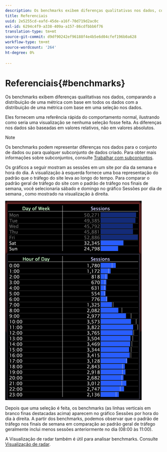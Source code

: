 ```yaml
---
description: Os benchmarks exibem diferenças qualitativas nos dados, comparando a distribuição de uma métrica com base em todos os dados com a distribuição de uma métrica com base em uma seleção nos dados.
title: Referenciais
uuid: 2e5255cd-eafd-45de-a16f-70d719d2ac0c
exl-id: 6294c4f9-a338-409a-a157-86cdfbbb6f76
translation-type: tm+mt
source-git-commit: d9df90242ef96188f4e4b5e6d04cfef196b0a628
workflow-type: tm+mt
source-wordcount: '264'
ht-degree: 0%

---
```


# Referenciais{#benchmarks}

Os benchmarks exibem diferenças qualitativas nos dados, comparando a distribuição de uma métrica com base em todos os dados com a distribuição de uma métrica com base em uma seleção nos dados.

Eles fornecem uma referência rápida do comportamento normal, ilustrando como seria uma visualização se nenhuma seleção fosse feita. As diferenças nos dados são baseadas em valores relativos, não em valores absolutos.

>[!NOTE]
>
>Os benchmarks podem representar diferenças nos dados para o conjunto de dados ou para qualquer subconjunto de dados criado. Para obter mais informações sobre subconjuntos, consulte [Trabalhar com subconjuntos](../../../home/c-get-started/c-vis/c-wk-subsets/c-wk-subsets.md#concept-43809322b6374d5cb2536630a13e943b).

Os gráficos a seguir mostram as sessões em um site por dia da semana e hora do dia. A visualização à esquerda fornece uma boa representação do padrão que o tráfego do site leva ao longo do tempo. Para comparar o padrão geral de tráfego do site com o padrão de tráfego nos finais de semana, você selecionaria sábado e domingo no gráfico Sessões por dia de semana , como mostrado na visualização à direita.

![](assets/wsp_Custom_Benchmarks-Selection.png)

Depois que uma seleção é feita, os benchmarks (as linhas verticais em branco finas destacadas acima) aparecem no gráfico Sessões por hora do dia à direita. A partir dos benchmarks, podemos observar que o padrão de tráfego nos finais de semana em comparação ao padrão geral de tráfego geralmente inclui menos sessões anteriormente no dia (08:00 às 11:00).

A Visualização de radar também é útil para analisar benchmarks. Consulte [Visualização de radar](../../../home/c-get-started/c-analysis-vis/t-radar-vis.md#task-aeb2531e11ca48b597d5b0d704964dc8).
